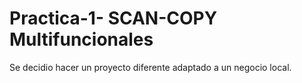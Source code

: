 # Practica-1- SCAN-COPY Multifuncionales 

Se decidio hacer un proyecto diferente adaptado a un negocio local. 
